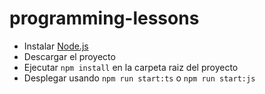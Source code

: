 # programming-lessons


- Instalar [Node.js](https://nodejs.org/en/)
- Descargar el proyecto
- Ejecutar `npm install` en la carpeta raiz del proyecto 
- Desplegar usando `npm run start:ts` o `npm run start:js`
